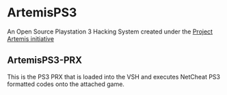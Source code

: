 # ArtemisPS3
An Open Source Playstation 3 Hacking System created under the [Project Artemis initiative](http://www.gamehacking.org/artemis)

ArtemisPS3-PRX
--------------

This is the PS3 PRX that is loaded into the VSH and executes NetCheat PS3 formatted codes onto the attached game.
